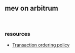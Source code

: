 ## mev on arbitrum

<br>

### resources

* [Transaction ordering policy](https://research.arbitrum.io/t/transaction-ordering-policy/127)
